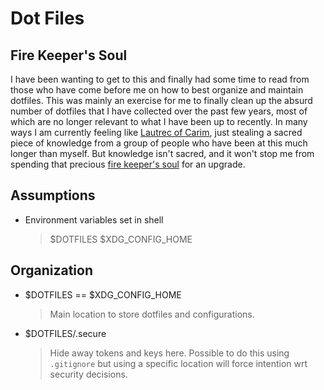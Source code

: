 # Dot Files
## Fire Keeper's Soul
I have been wanting to get to this and finally had some time to read from those who have come before me on how to best organize and maintain dotfiles. This was mainly an exercise for me to finally clean up the absurd number of dotfiles that I have collected over the past few years, most of which are no longer relevant to what I have been up to recently. In many ways I am currently feeling like [Lautrec of Carim](https://darksouls.fandom.com/wiki/Knight_Lautrec_of_Carim), just stealing a sacred piece of knowledge from a group of people who have been at this much longer than myself. But knowledge isn't sacred, and it won't stop me from spending that precious [fire keeper's soul](https://darksouls.fandom.com/wiki/Fire_Keeper_Soul) for an upgrade.

## Assumptions
 - Environment variables set in shell
   > $DOTFILES
	 > $XDG_CONFIG_HOME

## Organization
 - $DOTFILES == $XDG_CONFIG_HOME
	 > Main location to store dotfiles and configurations.
 - $DOTFILES/.secure
   > Hide away tokens and keys here. Possible to do this using `.gitignore` but using a specific location will force intention wrt security decisions.

